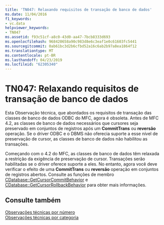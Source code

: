```yaml
---
title: 'TN047: Relaxando requisitos de transação de banco de dados'
ms.date: 11/04/2016
f1_keywords:
- vc.data
helpviewer_keywords:
- TN047
ms.assetid: f93c51cf-a8c0-43d0-aa47-7bcb8333d693
ms.openlocfilehash: 968420658a90c983d8e6c3eaf1e0c61603fc5441
ms.sourcegitcommit: 0ab61bc3d2b6cfbd52a16c6ab2b97a8ea1864f12
ms.translationtype: MT
ms.contentlocale: pt-BR
ms.lasthandoff: 04/23/2019
ms.locfileid: "62305340"
---
```

# <a name="tn047-relaxing-database-transaction-requirements"></a>TN047: Relaxando requisitos de transação de banco de dados

Esta Observação técnica, que abordados os requisitos de transação das classes de banco de dados ODBC do MFC, agora é obsoleta. Antes de MFC 4.2, as classes de banco de dados necessários que cursores seja preservado em conjuntos de registros após um **CommitTrans** ou **reversão** operação. Se o driver ODBC e o DBMS não oferecia suporte a esse nível de preservação de cursor, as classes de banco de dados não habilitou as transações.

Começando com o 4.2 do MFC, as classes de banco de dados têm relaxada a restrição da exigência de preservação de cursor. Transações serão habilitadas se o driver oferece suporte a eles. No entanto, agora você deve verificar o efeito de uma **CommitTrans** ou **reversão** operação em conjuntos de registros abertos. Consulte as funções de membro [CDatabase::GetCursorCommitBehavior](../mfc/reference/cdatabase-class.md#getcursorcommitbehavior) e [CDatabase::GetCursorRollbackBehavior](../mfc/reference/cdatabase-class.md#getcursorrollbackbehavior) para obter mais informações.

## <a name="see-also"></a>Consulte também

[Observações técnicas por número](../mfc/technical-notes-by-number.md)<br/>
[Observações técnicas por categoria](../mfc/technical-notes-by-category.md)
